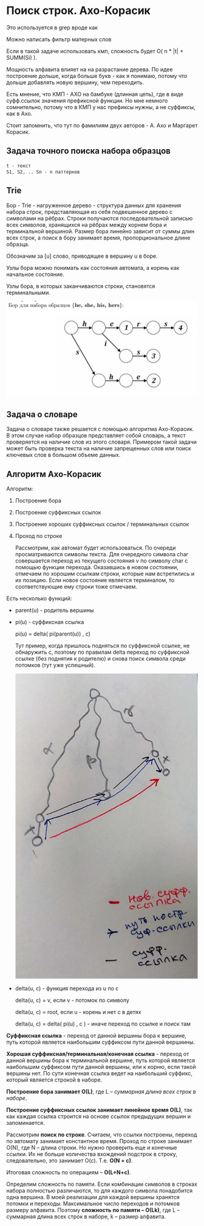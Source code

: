 # Поиск строк. Ахо-Корасик
Это используется в grep вроде как

Можно написать фильтр матерных слов

Если в такой задаче использовать кмп, сложность будет O( n * |t| + SUMM(Si) ).

Мощность алфавита влияет на на разрастание дерева. По идее построение дольше, когда больше букв - как я понимаю, потому что дольше добавлять новую вершину, чем переходить.

Есть мнение, что КМП - АХО на бамбуке (длинная цепь), где в виде суфф.ссылок значения префиксной функции. Но мне немного сомнительно, потому что в КМП у нас префиксы нужны, а не суффиксы, как в Ахо.

Стоит запомнить, что тут по фамилиям двух авторов - А. Ахо и Маргарет Корасик.
## Задача точного поиска набора образцов
    t - текст
    S1, S2, .. Sn - n паттернов

## Trie
Бор - Trie - нагруженное дерево - структура данных для хранения набора строк, представляющая из себя подвешенное дерево с символами на рёбрах. Строки получаются последовательной записью всех символов, хранящихся на рёбрах между корнем бора и терминальной вершиной.
Размер бора линейно зависит от суммы длин всех строк, а поиск в бору занимает время, пропорциональное длине образца.

Обозначим за [u] слово, приводящее в вершину u в боре.

Узлы бора можно понимать как состояния автомата, а корень как начальное состояние.

Узлы бора, в которых заканчиваются строки, становятся терминальными.

![img.png](imgs/trie.png)

## Задача о словаре
Задача о словаре также решается с помощью алгоритма Ахо-Корасик. В этом случае набор образцов представляет собой словарь, а текст проверяется на наличие слов из этого словаря. Примером
такой задачи может быть проверка текста на наличие запрещенных слов или поиск ключевых слов
в большом объеме данных.


## Алгоритм Ахо-Корасик

Алгоритм:
1. Построение бора
2. Построение суффиксных ссылок
3. Построение хороших суффиксных ссылок / терминальных ссылок
4. Проход по строке

    Рассмотрим, как автомат будет использоваться. По очереди просматриваются символы текста. Для очередного символа char совершается переход из текущего состояния v по символу char с помощью функции перехода. Оказавшись в новом состоянии, отмечаем по хорошим ссылкам строки, которые нам встретились и их позицию. Если новое состояние является терминалом, то соответствующие ему строки тоже отмечаем.



Есть несколько функций:
* parent(u) - родитель вершины
* pi(u) - суффиксная ссылка

    pi(u) = delta( pi(parent(u)) , c)

  Тут пример, когда пришлось подняться по суффиксной ссылке, не обнаружить c, поэтому по правилам delta переход по суффиксной ссылке (без поднятия к родителю) и снова поиск символа среди потомков (тут уже успешный).

  ![img.png](imgs/korasik.png)
* delta(u, c) - функция перехода из u по c

    delta(u, c) = v, если v - потомок по символу

    delta(u, c) = root, если u - корень и нет c в детях

    delta(u, c) = delta( pi(u) , c ) - иначе переход по ссылке и поиск там


**Суффиксная ссылка** - переход от данной вершины бора к вершине, путь которой является наибольшим суффиксом пути данной вершиины.

**Хорошая суффиксная/терминальная/конечная ссылка** - переход от данной вершины бора к терминальной вершине, путь которой является наибольшим суффиксом пути данной вершины, или к корню, если такой вершины нет.
По сути конечная ссылка ведет на наибольший суффикс, который является строкой в наборе.

**Построение бора занимает O(L)**, где L – _суммарная длина всех строк в наборе_.

**Построение суффиксных ссылок занимает линейное время O(L)**, так как каждая ссылка строится на основе ссылок предыдущих вершин и запоминается. 

Рассмотрим **поиск по строке**. Считаем, что ссылки построены, переход по автомату занимает константное время. Проход по строке занимает O(N), где N – длина строки. 
Но нужно проверить еще и конечные ссылки. Их не больше количества вхождений подстрок в строку, следовательно, это занимает O(c). 
Т.е. **O(N + c)**.

Итоговая сложность по операциям – **O(L+N+c)**.

Определим сложность по памяти. Если комбинации символов в строках набора полностью различаются, то для каждого символа понадобится одна вершина. В моей реализации для каждой вершины хранятся потомки и переходы. Максимальное число переходов и потомков размеру алфавита. Поэтому **сложность по памяти – O(Lk)**, где L – суммарная длина всех строк в наборе, k – размер алфавита. 